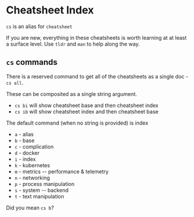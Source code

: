 # Cheatsheet Index

`cs` is an alias for `cheatsheet`

If you are new, everything in these cheatsheets is worth learning at at least a surface level. Use `tldr` and `man` to help along the way.

## `cs` commands

There is a reserved command to get all of the cheatsheets as a single doc - `cs all`.

These can be composited as a single string argument.

* `cs bi` will show cheatsheet base and then cheatsheet index
* `cs ib` will show cheatsheet index and then cheatsheet base

The default command (when no string is provided) is index

* `a` - alias
* `b` - base
* `c` - complication
* `d` - docker
* `i` - index
* `k` - kubernetes
* `m` - metrics -- performance & telemetry
* `n` - networking
* `p` - process manipulation
* `s` - system -- backend
* `t` - text manipulation

Did you mean `cs b`?
